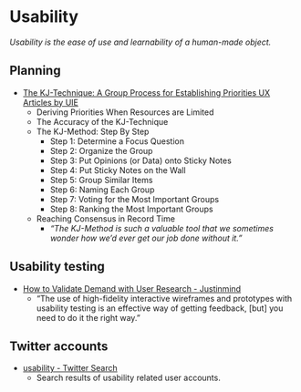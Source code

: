 # Usability

_Usability is the ease of use and learnability of a human-made object._

## Planning

- [The KJ-Technique: A Group Process for Establishing Priorities UX Articles by UIE](https://articles.uie.com/kj_technique/)
  - Deriving Priorities When Resources are Limited
  - The Accuracy of the KJ-Technique
  - The KJ-Method: Step By Step
    - Step 1: Determine a Focus Question
    - Step 2: Organize the Group
    - Step 3: Put Opinions (or Data) onto Sticky Notes
    - Step 4: Put Sticky Notes on the Wall
    - Step 5: Group Similar Items
    - Step 6: Naming Each Group
    - Step 7: Voting for the Most Important Groups
    - Step 8: Ranking the Most Important Groups
  - Reaching Consensus in Record Time
    - _“The KJ-Method is such a valuable tool that we sometimes wonder how we’d ever get our job done without it.”_

## Usability testing

- [How to Validate Demand with User Research - Justinmind](http://blog.justinmind.com/validate-demand-with-user-research/)
  - “The use of high-fidelity interactive wireframes and prototypes with usability testing is an effective way of getting feedback, [but] you need to do it the right way.”

## Twitter accounts

- [usability - Twitter Search](https://twitter.com/search?f=users&q=usability)
  - Search results of usability related user accounts.
